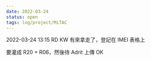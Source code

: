 ```yaml
---
date: 2022-03-24
status: open
tags: log/project/MiTAC
---
```



2022-03-24 13:15
RD KW 有來拿走了，登記在 IMEI 表格上

要灌成 R20 + R06，然後待 Adrit 上傳 OK
